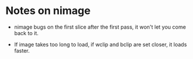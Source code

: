 # Notes on nimage

- nimage bugs on the first slice after the first pass, it won't let you come back to it. 

- If image takes too long to load, if wclip and bclip are set closer, it loads faster.

